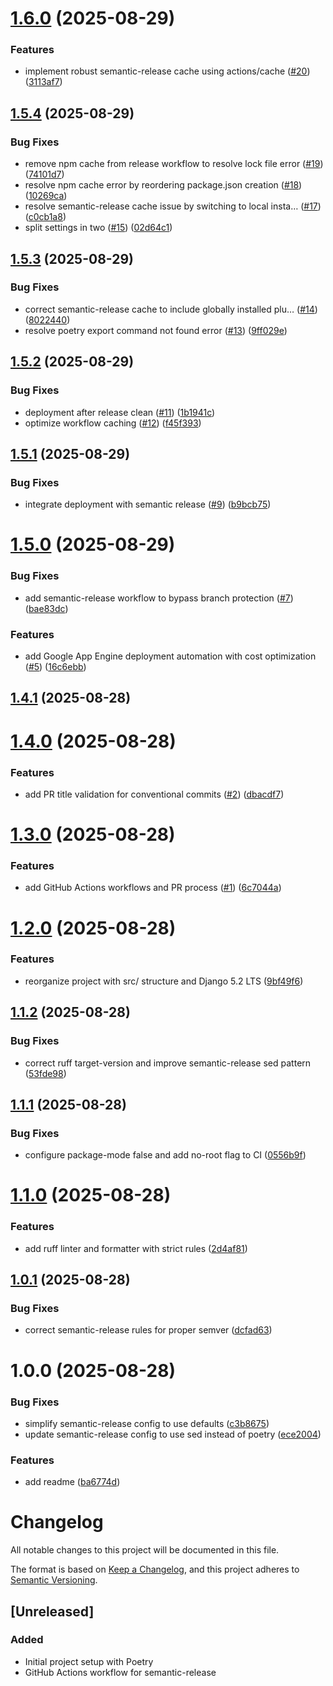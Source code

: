 # [1.6.0](https://github.com/Vichoko/tibia-hunts/compare/v1.5.4...v1.6.0) (2025-08-29)


### Features

* implement robust semantic-release cache using actions/cache ([#20](https://github.com/Vichoko/tibia-hunts/issues/20)) ([3113af7](https://github.com/Vichoko/tibia-hunts/commit/3113af7d2a0466132198d09b0d74153829f8697e))

## [1.5.4](https://github.com/Vichoko/tibia-hunts/compare/v1.5.3...v1.5.4) (2025-08-29)


### Bug Fixes

* remove npm cache from release workflow to resolve lock file error ([#19](https://github.com/Vichoko/tibia-hunts/issues/19)) ([74101d7](https://github.com/Vichoko/tibia-hunts/commit/74101d7ad6ef8e3f000a41f81e7fc5d3e7a60c44))
* resolve npm cache error by reordering package.json creation ([#18](https://github.com/Vichoko/tibia-hunts/issues/18)) ([10269ca](https://github.com/Vichoko/tibia-hunts/commit/10269ca929f1380f25f72d0979e4ca2f7150c90a))
* resolve semantic-release cache issue by switching to local insta… ([#17](https://github.com/Vichoko/tibia-hunts/issues/17)) ([c0cb1a8](https://github.com/Vichoko/tibia-hunts/commit/c0cb1a88dbc82d58fa1ba3daeea72fe1f91d9e83))
* split settings in two ([#15](https://github.com/Vichoko/tibia-hunts/issues/15)) ([02d64c1](https://github.com/Vichoko/tibia-hunts/commit/02d64c180857c4d3b2f186132bec6b9ad0e50b32))

## [1.5.3](https://github.com/Vichoko/tibia-hunts/compare/v1.5.2...v1.5.3) (2025-08-29)


### Bug Fixes

* correct semantic-release cache to include globally installed plu… ([#14](https://github.com/Vichoko/tibia-hunts/issues/14)) ([8022440](https://github.com/Vichoko/tibia-hunts/commit/80224405128ab162988834a7c87aaa11c727c11d))
* resolve poetry export command not found error ([#13](https://github.com/Vichoko/tibia-hunts/issues/13)) ([9ff029e](https://github.com/Vichoko/tibia-hunts/commit/9ff029e5a4375c1e843b6f2da6e338b24e4c4969))

## [1.5.2](https://github.com/Vichoko/tibia-hunts/compare/v1.5.1...v1.5.2) (2025-08-29)


### Bug Fixes

* deployment after release clean ([#11](https://github.com/Vichoko/tibia-hunts/issues/11)) ([1b1941c](https://github.com/Vichoko/tibia-hunts/commit/1b1941ce7c095f2fc0b0d8d3c1960fd9b2df19a8))
* optimize workflow caching ([#12](https://github.com/Vichoko/tibia-hunts/issues/12)) ([f45f393](https://github.com/Vichoko/tibia-hunts/commit/f45f3932d00f1f0152c84e106c4b9afca6fd5340))

## [1.5.1](https://github.com/Vichoko/tibia-hunts/compare/v1.5.0...v1.5.1) (2025-08-29)


### Bug Fixes

* integrate deployment with semantic release ([#9](https://github.com/Vichoko/tibia-hunts/issues/9)) ([b9bcb75](https://github.com/Vichoko/tibia-hunts/commit/b9bcb7502cc143aa259ce64ba0b6ff857aa4fc02))

# [1.5.0](https://github.com/Vichoko/tibia-hunts/compare/v1.4.1...v1.5.0) (2025-08-29)


### Bug Fixes

* add semantic-release workflow to bypass branch protection ([#7](https://github.com/Vichoko/tibia-hunts/issues/7)) ([bae83dc](https://github.com/Vichoko/tibia-hunts/commit/bae83dcd844aae9dce67512414c6f5c8e76ce7d3))


### Features

* add Google App Engine deployment automation with cost optimization ([#5](https://github.com/Vichoko/tibia-hunts/issues/5)) ([16c6ebb](https://github.com/Vichoko/tibia-hunts/commit/16c6ebb8541d18d2d3eddbdb1252015ffb989659))

## [1.4.1](https://github.com/Vichoko/tibia-hunts/compare/v1.4.0...v1.4.1) (2025-08-28)

# [1.4.0](https://github.com/Vichoko/tibia-hunts/compare/v1.3.0...v1.4.0) (2025-08-28)


### Features

* add PR title validation for conventional commits ([#2](https://github.com/Vichoko/tibia-hunts/issues/2)) ([dbacdf7](https://github.com/Vichoko/tibia-hunts/commit/dbacdf79bfacff3b7bece033b105db05267a9191))

# [1.3.0](https://github.com/Vichoko/tibia-hunts/compare/v1.2.0...v1.3.0) (2025-08-28)


### Features

* add GitHub Actions workflows and PR process ([#1](https://github.com/Vichoko/tibia-hunts/issues/1)) ([6c7044a](https://github.com/Vichoko/tibia-hunts/commit/6c7044ac2997c038ace252ad2a3e7ec928245b60))

# [1.2.0](https://github.com/Vichoko/tibia-hunts/compare/v1.1.2...v1.2.0) (2025-08-28)


### Features

* reorganize project with src/ structure and Django 5.2 LTS ([9bf49f6](https://github.com/Vichoko/tibia-hunts/commit/9bf49f61a373a6fdd6e40067b86fac0546102218))

## [1.1.2](https://github.com/Vichoko/tibia-hunts/compare/v1.1.1...v1.1.2) (2025-08-28)


### Bug Fixes

* correct ruff target-version and improve semantic-release sed pattern ([53fde98](https://github.com/Vichoko/tibia-hunts/commit/53fde98acc34058a68a0946cbf528e3caf170ad2))

## [1.1.1](https://github.com/Vichoko/tibia-hunts/compare/v1.1.0...v1.1.1) (2025-08-28)


### Bug Fixes

* configure package-mode false and add no-root flag to CI ([0556b9f](https://github.com/Vichoko/tibia-hunts/commit/0556b9f1e1637f6269317f3c923fae7c0e2334b8))

# [1.1.0](https://github.com/Vichoko/tibia-hunts/compare/v1.0.1...v1.1.0) (2025-08-28)


### Features

* add ruff linter and formatter with strict rules ([2d4af81](https://github.com/Vichoko/tibia-hunts/commit/2d4af8136b6abdefd236e3626329704b386b795a))

## [1.0.1](https://github.com/Vichoko/tibia-hunts/compare/v1.0.0...v1.0.1) (2025-08-28)


### Bug Fixes

* correct semantic-release rules for proper semver ([dcfad63](https://github.com/Vichoko/tibia-hunts/commit/dcfad63a501e51db13c7bba678d26907ad1009a6))

# 1.0.0 (2025-08-28)


### Bug Fixes

* simplify semantic-release config to use defaults ([c3b8675](https://github.com/Vichoko/tibia-hunts/commit/c3b867563ac38d4b48665deb9f514712f419e461))
* update semantic-release config to use sed instead of poetry ([ece2004](https://github.com/Vichoko/tibia-hunts/commit/ece2004fc87064b2df2d23dad20edaef09aa2fdf))


### Features

* add readme ([ba6774d](https://github.com/Vichoko/tibia-hunts/commit/ba6774da8d06b3add7fd6201037baca5662433ce))

# Changelog

All notable changes to this project will be documented in this file.

The format is based on [Keep a Changelog](https://keepachangelog.com/en/1.0.0/),
and this project adheres to [Semantic Versioning](https://semver.org/spec/v2.0.0.html).

## [Unreleased]

### Added
- Initial project setup with Poetry
- GitHub Actions workflow for semantic-release
